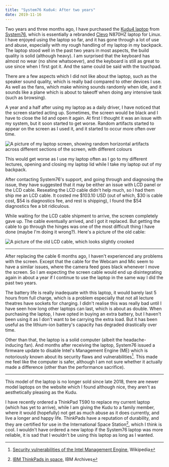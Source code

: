 ```yaml
---
title: "System76 Kudu4: After two years"
date: 2019-11-16
---
```


Two years and three months ago, I have purchased the [Kudu4 laptop] from
[System76], which is essentially a rebranded [Clevo] N870HZ laptop for Linux. I have enjoyed
using the laptop so far, and it has gone through a lot of use and abuse,
especially with my rough handling of my laptop in my backpack. 
The laptop stood well in the past two years in most aspects, the build quality
is solid (although heavy). I am surprised that the keyboard has almost no wear
(no shine whatsoever), and the keyboard is still as great to use since when I
first got it. And the same could be said with the touchpad.  

There are a few aspects which I did not like about the laptop, such as the
speaker sound quality, which is really bad compared to other devices I use.
As well as the fans, which make whining sounds randomly when idle, and it
sounds like a plane which is about to takeoff when doing any intensive task
(such as browsing).  

A year and a half after using my laptop as a daily driver, I have noticed that
the screen started acting up. Sometimes, the screen would be black and I have to
close the lid and open it again. At first I thought it was an issue with my
system, but it soon started to get worse. Random artifacts started to appear on
the screen as I used it, and it started to occur more often over time.

![A picture of my laptop screen, showing random horizontal artifacts across
different sections of the screen, with different colours](artifacts.jpg)

This would get worse as I use my laptop often as I go to my different lectures,
opening and closing my laptop lid while I take my laptop out of my backpack.

After contacting System76's support, and going through and diagnosing the
issue, they have suggested that it may be either an issue with LCD panel or the
LCD cable. Reseating the LCD cable didn't help much, so I had them ship me
an LCD cable. It costed me $103.10 USD (out of which, $30 is cable cost, $54 is
diagnostics fee, and rest is shipping), I found the $54 diagnostics fee a bit
ridiculous.

While waiting for the LCD cable shipment to arrive, the screen completely gave
up. The cable eventually arrived, and I got it replaced. But getting the cable
to go through the hinges was one of the most difficult thing I have done (maybe
I'm doing it wrong?). Here's a picture of the old cable:

![A picture of the old LCD cable, which looks slightly crooked](old-cable.jpg)  

----

After replacing the cable 6 months ago, I haven't experienced any problems with
the screen. Except that the cable for the Webcam and Mic seem to have a
similar issues, where the camera feed goes black whenever I move the screen. So
I am expecting the screen cable would end up disintegrating again in about a
year if I continue to use the laptop in the same way I did the past two years.

The battery life is really inadequate with this laptop, it would barely last 5 hours
from full charge, which is a problem especially that not all lecture theatres
have sockets for charging. I didn't realise this was really bad until I have
seen how long other laptops can last, which is about as double. When
purchasing the laptop, I have opted in buying an extra battery, but I haven't
been using it as I don't want to be carrying the extra load. But it has been
useful as the lithium-ion battery's capacity has degraded drastically over
time.

Other than that, the laptop is a solid computer (albeit the headache-inducing
fan). And months after receiving the laptop, System76 issued a firmware update
to disable Intel's
Management Engine (ME) which is notoriously known about its security flaws and
vulnerabilities[^1]. This made me feel like the computer is safer, although I am
not sure whether it actually made a difference (other than the performance
sacrifice).

----

This model of the laptop is no longer sold since late 2018, there are newer
model laptops on the website which I found although nice, they aren't as
aesthetically pleasing as the Kudu.

I have recently ordered a ThinkPad T590 to replace my current laptop (which has
yet to arrive), while I am giving the Kudu to a family member,
where it would (hopefully) not get as much abuse as it does currently, and live
a longer and happy life. ThinkPads have a reputation of durability, and they
are certified for use in the International Space Station[^2], which I think is
cool. I wouldn't have ordered a new laptop if the System76 laptop was more
reliable, it is sad that I wouldn't be using this laptop as long as I wanted.

[^1]: [Security vulnerabilities of the Intel Management Engine](https://en.wikipedia.org/wiki/Intel_Management_Engine#Security_vulnerabilities), Wikipedia
[^2]: [IBM ThinkPads in space](https://www.ibm.com/ibm/history/exhibits/space/space_thinkpad.html), IBM Archives

[Kudu4 laptop]: https://web.archive.org/web/20171130005456/https://system76.com/laptops/kudu
[System76]: https://system76.com
[Clevo]: https://web.archive.org/web/20170417013400/http://www.clevo.com.tw/clevo_prodetail.asp?id=1017&lang=en
